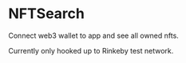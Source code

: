 # NFTSearch
Connect web3 wallet to app and see all owned nfts.


Currently only hooked up to Rinkeby test network.
